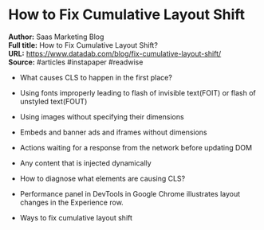 # How to Fix Cumulative Layout Shift

**Author:** Saas Marketing Blog  
**Full title:** How to Fix Cumulative Layout Shift?  
**URL:** https://www.datadab.com/blog/fix-cumulative-layout-shift/  
**Source:** #articles #instapaper #readwise

- What causes CLS to happen in the first place? 
   
- Using fonts improperly leading to flash of invisible text(FOIT) or flash of unstyled text(FOUT) 
   
- Using images without specifying their dimensions 
   
- Embeds and banner ads and iframes without dimensions 
   
- Actions waiting for a response from the network before updating DOM 
   
- Any content that is injected dynamically 
   
- How to diagnose what elements are causing CLS? 
   
- Performance panel in DevTools in Google Chrome illustrates layout changes in the Experience row. 
   
- Ways to fix cumulative layout shift 
   
